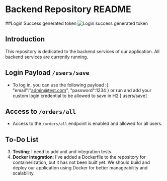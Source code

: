 # Backend Repository README

##Login Success generated token 
![Login success generated token ](https://github.com/mohamed-taha-1/Back-end/assets/56928006/67cb3913-d8e1-4842-b442-e479c545601d)

## Introduction

This repository is dedicated to the backend services of our application. All backend services are currently running.

## Login Payload  `/users/save` 

- To log in, you can use the following payload   :{ "email":"admin@test.com", "password":1234 }    or run and add your custom login credential to be allowed to save in H2 [ users/save]


## Access to `/orders/all`

- Access to the `/orders/all` endpoint is enabled and allowed for all users.

## To-Do List
3. **Testing**: I need to add unit and integration tests.
4. **Docker Integration**: I've added a Dockerfile to the repository for containerization, but it has not been built yet. We should build and deploy our application using Docker for better manageability and scalability.



